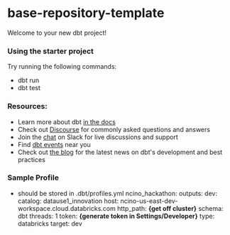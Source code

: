 # base-repository-template

Welcome to your new dbt project!

### Using the starter project

Try running the following commands:
- dbt run
- dbt test


### Resources:
- Learn more about dbt [in the docs](https://docs.getdbt.com/docs/introduction)
- Check out [Discourse](https://discourse.getdbt.com/) for commonly asked questions and answers
- Join the [chat](https://community.getdbt.com/) on Slack for live discussions and support
- Find [dbt events](https://events.getdbt.com) near you
- Check out [the blog](https://blog.getdbt.com/) for the latest news on dbt's development and best practices

### Sample Profile
- should be stored in .dbt/profiles.yml
ncino_hackathon:
  outputs:
    dev:
      catalog: datause1_innovation
      host: ncino-us-east-dev-workspace.cloud.databricks.com
      http_path: **{get off cluster}**
      schema: dbt
      threads: 1
      token: **{generate token in Settings/Developer}**
      type: databricks
  target: dev